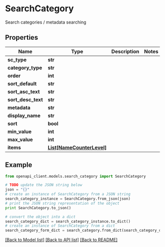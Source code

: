 # SearchCategory

Search categories / metadata searching

## Properties
Name | Type | Description | Notes
------------ | ------------- | ------------- | -------------
**sc_type** | **str** |  | 
**category_type** | **str** |  | 
**order** | **int** |  | 
**sort_default** | **str** |  | 
**sort_asc_text** | **str** |  | 
**sort_desc_text** | **str** |  | 
**metadata** | **str** |  | 
**display_name** | **str** |  | 
**sort** | **bool** |  | 
**min_value** | **int** |  | 
**max_value** | **int** |  | 
**items** | [**List[NameCounterLevel]**](NameCounterLevel.md) |  | 

## Example

```python
from openapi_client.models.search_category import SearchCategory

# TODO update the JSON string below
json = "{}"
# create an instance of SearchCategory from a JSON string
search_category_instance = SearchCategory.from_json(json)
# print the JSON string representation of the object
print SearchCategory.to_json()

# convert the object into a dict
search_category_dict = search_category_instance.to_dict()
# create an instance of SearchCategory from a dict
search_category_form_dict = search_category.from_dict(search_category_dict)
```
[[Back to Model list]](../README.md#documentation-for-models) [[Back to API list]](../README.md#documentation-for-api-endpoints) [[Back to README]](../README.md)


